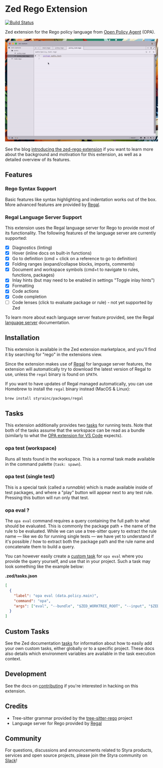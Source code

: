 # Zed Rego Extension

[![Build Status](https://github.com/styrainc/zed-rego/workflows/Build/badge.svg)](https://github.com/styrainc/zed-rego/actions)

Zed extension for the Rego policy language from [Open Policy Agent](https://github.com/open-policy-agent/opa/) (OPA).

![usage of the extension](./docs/usage.gif)

See the blog
[introducing the zed-rego extension](https://www.styra.com/blog/introducing-the-rego-extension-for-the-zed-editor/)
if you want to learn more about the background and motivation for this extension, as well as a detailed overview of its
features.

## Features

### Rego Syntax Support

Basic features like syntax highlighting and indentation works out of the box. More advanced features are provided
by [Regal](https://github.com/styrainc/regal).

### Regal Language Server Support

This extension uses the Regal language server for Rego to provide most of its
functionality. The following features of the language server are currently supported:

- [x] Diagnostics (linting)
- [x] Hover (inline docs on built-in functions)
- [x] Go to definition (cmd + click on a reference to go to definition)
- [x] Folding ranges (expand/collapse blocks, imports, comments)
- [x] Document and workspace symbols (cmd+t to navigate to rules, functions, packages)
- [x] Inlay hints (but may need to be enabled in settings "Toggle inlay hints")
- [x] Formatting
- [x] Code actions
- [x] Code completion
- [ ] Code lenses (click to evaluate package or rule) - not yet supported by Zed

To learn more about each language server feature provided, see the
Regal [language server](https://docs.styra.com/regal/language-server) documentation.

## Installation

This extension is available in the Zed extension marketplace, and you'll find it by searching for "rego" in the
extensions view.

Since the extension makes use of [Regal](https://github.com/styrainc/regal) for language server features, the extension
will automatically try to download the latest version of Regal to use, unless the `regal` binary is found on `$PATH`.

If you want to have updates of Regal managed automatically, you can use Homebrew to install the `regal` binary instead
(MacOS & Linux):

```shell
brew install styrainc/packages/regal
```

## Tasks

This extension additionally provides two [tasks](https://zed.dev/docs/tasks) for running tests. Note that both of the
tasks assume that the workspace can be read as a bundle (similarly to what the
[OPA extension for VS Code](https://marketplace.visualstudio.com/items?itemName=tsandall.opa) expects).

### opa test (workspace)

Runs all tests found in the workspace. This is a normal task made available in the command palette (`task: spawn`).

### opa test (single test)

This is a special task (called a _runnable_) which is made available inside of test packages, and
where a "play" button will appear next to any test rule. Pressing this button will run only that test.

### opa eval ?

The `opa eval` command requires a query containing the full path to what should be evaluated. This is commonly the
package path + the name of the rule to be evaluated. While we can use a tree-sitter query to extract the rule name —
like we do for running single tests — we have yet to understand if it's possible / how to extract both the package
path and the rule name and concatenate them to build a query.

You can however easily create a [custom task](#custom-tasks) for `opa eval` where you provide the query yourself, and
use that in your project. Such a task may look something like the example below:

**.zed/tasks.json**
```json
[
  {
    "label": "opa eval (data.policy.main)",
    "command": "opa",
    "args": ["eval", "--bundle", "$ZED_WORKTREE_ROOT", "--input", "$ZED_WORKTREE_ROOT/input.json", "data.policy.main"],
  }
]
```

## Custom Tasks

See the Zed documentation [tasks](https://zed.dev/docs/tasks) for information about how to easily add your own custom
tasks, either globally or to a specific project. These docs also details which environment variables are available in
the task execution context.

## Development

See the docs on [contributing](docs/CONTRIBUTING.md) if you're interested in hacking on this extension.

## Credits

- Tree-sitter grammar provided by the [tree-sitter-rego](https://github.com/FallenAngel97/tree-sitter-rego) project
- Language server for Rego provided by [Regal](https://github.com/StyraInc/regal)

## Community

For questions, discussions and announcements related to Styra products, services and open source projects, please join
the Styra community on [Slack](https://inviter.co/styra)!
